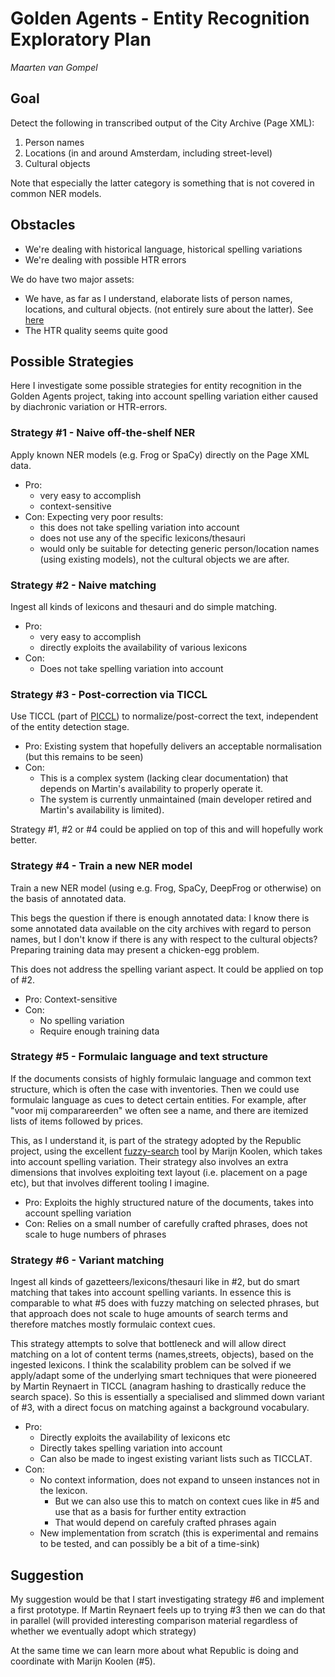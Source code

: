 # Golden Agents - Entity Recognition Exploratory Plan

*Maarten van Gompel*

## Goal

Detect the following in transcribed output of the City Archive (Page XML):

1. Person names
2. Locations (in and around Amsterdam, including street-level)
3. Cultural objects

Note that especially the latter category is something that is not covered in common NER models.

## Obstacles

* We're dealing with historical language, historical spelling variations
* We're dealing with possible HTR errors

We do have two major assets:

* We have, as far as I understand, elaborate lists of
  person names, locations, and cultural objects. (not entirely sure about the
  latter). See [here](../resources/)
* The HTR quality seems quite good

## Possible Strategies

Here I investigate some possible strategies for entity recognition in the
Golden Agents project, taking into account spelling variation either caused by
diachronic variation or HTR-errors.

### Strategy #1 - Naive off-the-shelf NER

Apply known NER models (e.g. Frog or SpaCy) directly on the Page XML data.

* Pro:
  * very easy to accomplish
  * context-sensitive
* Con: Expecting very poor results:
  * this does not take spelling variation into account
  * does not use any of the specific lexicons/thesauri
  * would only be suitable for detecting generic person/location names (using existing models), not the cultural objects we are after.

### Strategy #2 - Naive matching

Ingest all kinds of lexicons and thesauri and do simple matching.

* Pro:
  * very easy to accomplish
  * directly exploits the availability of various lexicons
* Con:
  * Does not take spelling variation into account

### Strategy #3 - Post-correction via TICCL

Use TICCL (part of [PICCL](https://github.com/LanguageMachines/PICCL)) to
normalize/post-correct the text, independent of the entity detection stage.

* Pro: Existing system that hopefully delivers an acceptable normalisation (but this remains to be seen)
* Con:
  * This is a complex system (lacking clear documentation) that depends on Martin's availability to properly operate it.
  * The system is currently unmaintained (main developer retired and Martin's availability is limited).

Strategy #1, #2 or #4 could be applied on top of this and will hopefully work better.

### Strategy #4 - Train a new NER model

Train a new NER model (using e.g. Frog, SpaCy, DeepFrog or otherwise) on the basis of annotated data.

This begs the question if there is enough annotated data: I know there is some
annotated data available on the city archives with regard to person names, but
I don't know if there is any with respect to the cultural objects? Preparing
training data may present a chicken-egg problem.

This does not address the spelling variant aspect. It could be applied on top of #2.

* Pro: Context-sensitive
* Con:
    * No spelling variation
    * Require enough training data

### Strategy #5 - Formulaic language and text structure

If the documents consists of highly formulaic language and common text
structure, which is often the case with inventories. Then we could use
formulaic language as cues to detect certain entities. For example, after "voor
mij comparareerden" we often see a name, and there are itemized lists of items
followed by prices.

This, as I understand it, is part of the strategy adopted by the Republic
project, using the excellent
[fuzzy-search](https://github.com/marijnkoolen/fuzzy-search) tool by Marijn
Koolen, which takes into account spelling variation. Their strategy also
involves an extra dimensions that involves exploiting text layout (i.e.
placement on a page etc), but that involves different tooling I imagine.

* Pro: Exploits the highly structured nature of the documents, takes into account spelling variation
* Con: Relies on a small number of carefully crafted phrases, does not scale to huge numbers of phrases

### Strategy #6 - Variant matching

Ingest all kinds of gazetteers/lexicons/thesauri like in #2, but do smart matching
that takes into account spelling variants.  In essence this is comparable to
what #5 does with fuzzy matching on selected phrases, but that approach does
not scale to huge amounts of search terms and therefore matches mostly formulaic context cues.

This strategy attempts to solve that bottleneck and will allow direct matching
on a lot of content terms (names,streets, objects), based on the ingested
lexicons.  I think the scalability problem can be solved if we apply/adapt some
of the underlying smart techniques that were pioneered by Martin Reynaert in
TICCL (anagram hashing to drastically reduce the search space). So this is
essentially a specialised and slimmed down variant of #3, with a direct focus
on matching against a background vocabulary.

* Pro:
  * Directly exploits the availability of lexicons etc
  * Directly takes spelling variation into account
  * Can also be made to ingest existing variant lists such as TICCLAT.
* Con:
  * No context information, does not expand to unseen instances not in the lexicon.
    * But we can also use this to match on context cues like in #5 and use that as a basis for further entity extraction
    * That would depend on carefuly crafted phrases again
  * New implementation from scratch (this is experimental and remains to be tested, and can possibly be a bit of a time-sink)

## Suggestion

My suggestion would be that I start investigating strategy #6 and implement a
first prototype. If Martin Reynaert feels up to trying #3 then we can do that in
parallel (will provided interesting comparison material regardless of whether
we eventually adopt which strategy)

At the same time we can learn more about what Republic is doing and coordinate
with Marijn Koolen (#5).



